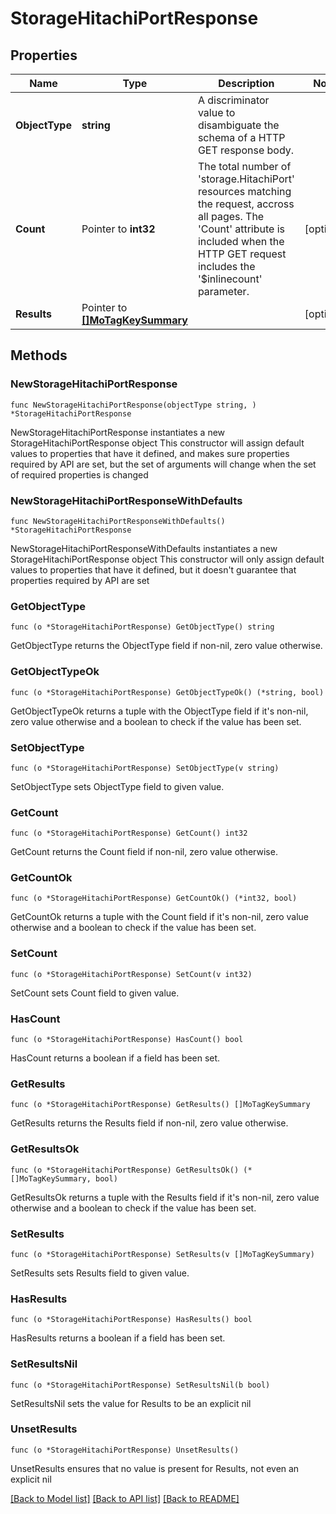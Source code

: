 # StorageHitachiPortResponse

## Properties

Name | Type | Description | Notes
------------ | ------------- | ------------- | -------------
**ObjectType** | **string** | A discriminator value to disambiguate the schema of a HTTP GET response body. | 
**Count** | Pointer to **int32** | The total number of &#39;storage.HitachiPort&#39; resources matching the request, accross all pages. The &#39;Count&#39; attribute is included when the HTTP GET request includes the &#39;$inlinecount&#39; parameter. | [optional] 
**Results** | Pointer to [**[]MoTagKeySummary**](mo.TagKeySummary.md) |  | [optional] 

## Methods

### NewStorageHitachiPortResponse

`func NewStorageHitachiPortResponse(objectType string, ) *StorageHitachiPortResponse`

NewStorageHitachiPortResponse instantiates a new StorageHitachiPortResponse object
This constructor will assign default values to properties that have it defined,
and makes sure properties required by API are set, but the set of arguments
will change when the set of required properties is changed

### NewStorageHitachiPortResponseWithDefaults

`func NewStorageHitachiPortResponseWithDefaults() *StorageHitachiPortResponse`

NewStorageHitachiPortResponseWithDefaults instantiates a new StorageHitachiPortResponse object
This constructor will only assign default values to properties that have it defined,
but it doesn't guarantee that properties required by API are set

### GetObjectType

`func (o *StorageHitachiPortResponse) GetObjectType() string`

GetObjectType returns the ObjectType field if non-nil, zero value otherwise.

### GetObjectTypeOk

`func (o *StorageHitachiPortResponse) GetObjectTypeOk() (*string, bool)`

GetObjectTypeOk returns a tuple with the ObjectType field if it's non-nil, zero value otherwise
and a boolean to check if the value has been set.

### SetObjectType

`func (o *StorageHitachiPortResponse) SetObjectType(v string)`

SetObjectType sets ObjectType field to given value.


### GetCount

`func (o *StorageHitachiPortResponse) GetCount() int32`

GetCount returns the Count field if non-nil, zero value otherwise.

### GetCountOk

`func (o *StorageHitachiPortResponse) GetCountOk() (*int32, bool)`

GetCountOk returns a tuple with the Count field if it's non-nil, zero value otherwise
and a boolean to check if the value has been set.

### SetCount

`func (o *StorageHitachiPortResponse) SetCount(v int32)`

SetCount sets Count field to given value.

### HasCount

`func (o *StorageHitachiPortResponse) HasCount() bool`

HasCount returns a boolean if a field has been set.

### GetResults

`func (o *StorageHitachiPortResponse) GetResults() []MoTagKeySummary`

GetResults returns the Results field if non-nil, zero value otherwise.

### GetResultsOk

`func (o *StorageHitachiPortResponse) GetResultsOk() (*[]MoTagKeySummary, bool)`

GetResultsOk returns a tuple with the Results field if it's non-nil, zero value otherwise
and a boolean to check if the value has been set.

### SetResults

`func (o *StorageHitachiPortResponse) SetResults(v []MoTagKeySummary)`

SetResults sets Results field to given value.

### HasResults

`func (o *StorageHitachiPortResponse) HasResults() bool`

HasResults returns a boolean if a field has been set.

### SetResultsNil

`func (o *StorageHitachiPortResponse) SetResultsNil(b bool)`

 SetResultsNil sets the value for Results to be an explicit nil

### UnsetResults
`func (o *StorageHitachiPortResponse) UnsetResults()`

UnsetResults ensures that no value is present for Results, not even an explicit nil

[[Back to Model list]](../README.md#documentation-for-models) [[Back to API list]](../README.md#documentation-for-api-endpoints) [[Back to README]](../README.md)


